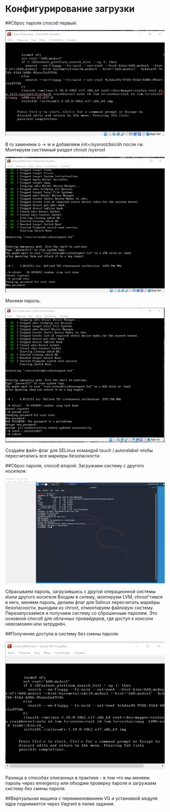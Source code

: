 # Конфигурирование загрузки

##Сброс пароля способ первый:

![Edit-sys_boot_params:](https://github.com/Swenum/otus/blob/master/Dz6_boot_sys/Screenshot_1.png "Редактируем параметры загрузки")

В ro заменяем o → w и добавляем init=/sysroot/bin/sh после rw.
Монтируем системный раздел
chroot /sysroot

![Set_pass:](https://github.com/Swenum/otus/blob/master/Dz6_boot_sys/Screenshot_2.png "Устанавливаем пароль")

Меняем пароль.

![Selinux flag:](https://github.com/Swenum/otus/blob/master/Dz6_boot_sys/Screenshot_3.png "Selinux")

Создаём файл-флаг для SELinux командой touch /.autorelabel
чтобы пересчитались все маркеры безопасности.

##Сброс пароля, способ второй:
Загружаем систему с другого носителя:

![Reset pass:](https://github.com/Swenum/otus/blob/master/Dz6_boot_sys/Screenshot_4.png "Сбрасываем пароль")

Сбрасываем пароль, загрузившись с другой операционной системы и\или другого носителя
Входим в ситему, монтируем LVM, chroot'тимся в него, меняем пароль, делаем флаг для  Selinux пересчитать маркёры безопасности,
выходим из chroot, отмонтируем файловую систему. Перезапускаемся и получаем систему со сброшенным паролем.
Это основной способ для облачных провайдеров, где доступ к консоли невозможен или затруднён.

##Получение доступа в сиcтему без смены пароля:

![Catch_the_system:](https://github.com/Swenum/otus/blob/master/Dz6_boot_sys/Screenshot_5.png "Доступ к ситеме")

Разница в способах описанных в практике - в том что мы меняем пароль через emergency  или обходим проверку пароля и загружаем 
систему без смены пароля.

##Виртуальная машина с переименованием VG и установкой модуля ядра поднимается через Vagrant в папке задания.




